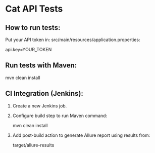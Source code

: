 # Cat API Tests

## How to run tests:

Put your API token in: src/main/resources/application.properties:

api.key=YOUR_TOKEN

## Run tests with Maven:

mvn clean install

## CI Integration (Jenkins):

1. Create a new Jenkins job.

2. Configure build step to run Maven command:

    mvn clean install

3. Add post-build action to generate Allure report using results from:

    target/allure-results